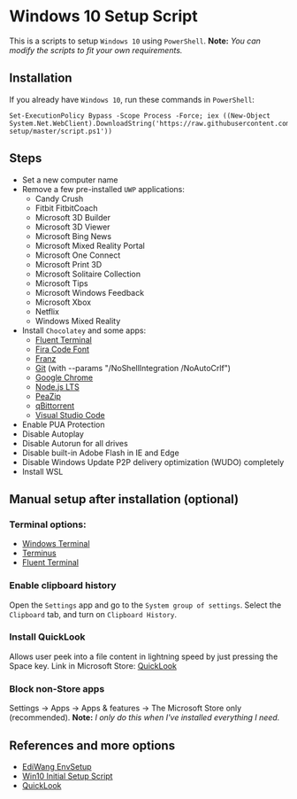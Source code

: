 # Windows 10 Setup Script

This is a scripts to setup `Windows 10` using `PowerShell`.
**Note:** _You can modify the scripts to fit your own requirements._

## Installation

If you already have `Windows 10`, run these commands in `PowerShell`:

```
Set-ExecutionPolicy Bypass -Scope Process -Force; iex ((New-Object System.Net.WebClient).DownloadString('https://raw.githubusercontent.com/samuelramox/windows-setup/master/script.ps1'))
```

## Steps

- Set a new computer name
- Remove a few pre-installed `UWP` applications:
  - Candy Crush
  - Fitbit FitbitCoach
  - Microsoft 3D Builder
  - Microsoft 3D Viewer
  - Microsoft Bing News
  - Microsoft Mixed Reality Portal
  - Microsoft One Connect
  - Microsoft Print 3D
  - Microsoft Solitaire Collection
  - Microsoft Tips
  - Microsoft Windows Feedback
  - Microsoft Xbox
  - Netflix
  - Windows Mixed Reality
- Install `Chocolatey` and some apps:
  - [Fluent Terminal](https://github.com/felixse/FluentTerminal)
  - [Fira Code Font](https://github.com/tonsky/FiraCode)
  - [Franz](https://meetfranz.com/)
  - [Git](https://gitforwindows.org/) (with --params "/NoShellIntegration /NoAutoCrlf")
  - [Google Chrome](https://www.google.com/chrome/)
  - [Node.js LTS](https://nodejs.org/)
  - [PeaZip](http://www.peazip.org/)
  - [qBittorrent](https://www.qbittorrent.org/index.php)
  - [Visual Studio Code](https://chocolatey.org/packages/vscode)
- Enable PUA Protection
- Disable Autoplay
- Disable Autorun for all drives
- Disable built-in Adobe Flash in IE and Edge
- Disable Windows Update P2P delivery optimization (WUDO) completely
- Install WSL

## Manual setup after installation (optional)

### Terminal options:

- [Windows Terminal](https://www.microsoft.com/en-us/p/windows-terminal-preview/9n0dx20hk701?activetab=pivot%3Aoverviewtab)
- [Terminus](https://eugeny.github.io/terminus/)
- [Fluent Terminal](https://github.com/felixse/FluentTerminal)

### Enable clipboard history

Open the `Settings` app and go to the `System group of settings`. Select the `Clipboard` tab, and turn on `Clipboard History`.

### Install QuickLook

Allows user peek into a file content in lightning speed by just pressing the Space key.
Link in Microsoft Store: [QuickLook](https://www.microsoft.com/pt-br/p/quicklook/9nv4bs3l1h4s?ocid=badge&rtc=1&activetab=pivot:overviewtab)

### Block non-Store apps

Settings -> Apps -> Apps & features -> The Microsoft Store only (recommended).
**Note:** _I only do this when I've installed everything I need._

## References and more options

- [EdiWang EnvSetup](https://github.com/EdiWang/EnvSetup/)
- [Win10 Initial Setup Script](https://github.com/Disassembler0/Win10-Initial-Setup-Script)
- [QuickLook](https://pooi.moe/QuickLook/)
